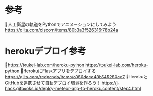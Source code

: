 # 参考

🔽人工衛星の軌道をPythonでアニメーションにしてみよう
https://qiita.com/ciscorn/items/80b3a3f526316f78b24a

# herokuデプロイ参考
🔽https://toukei-lab.com/heroku-python
https://toukei-lab.com/heroku-python
🔽HerokuにFlaskアプリをデプロイする
https://qiita.com/redpanda/items/a056daea48b545250ce7
🔽HerokuとGitHubを連携させて自動デプロイ環境を作ろう！
https://j-hack.gitbooks.io/deploy-meteor-app-to-heroku/content/step4.html